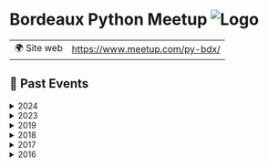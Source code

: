 # Bordeaux Python Meetup ![Logo](https://example.com/logo-bordeaux-python-meetup.png)

|                                |     |
| ------------------------------ | --- |
| 🌍 Site web                    | https://www.meetup.com/py-bdx/ |

<!-- EVENTS:START -->
## 📆 Past Events

<details>
<summary>2024</summary>

| Date | Event | Location | Link |
|------|--------|----------|------|
| 2024-12-11 18:30 | Bordeaux Python Meetup 2024.2 | TBD | https://www.meetup.com/py-bdx/events/304470904/ |
| 2024-06-06 18:30 | Bordeaux Python Meetup 2024 | TBD | https://www.meetup.com/py-bdx/events/300614701/ |
</details>

<details>
<summary>2023</summary>

| Date | Event | Location | Link |
|------|--------|----------|------|
| 2023-02-16 09:00 | Conférence francophone Python 2023 à Bordeaux | TBD | https://www.meetup.com/py-bdx/events/289726289/ |
</details>

<details>
<summary>2019</summary>

| Date | Event | Location | Link |
|------|--------|----------|------|
| 2019-08-06 19:00 | Afpyro : apéro Python (Okiwi hosted) | TBD | https://www.meetup.com/py-bdx/events/263669824/ |
</details>

<details>
<summary>2018</summary>

| Date | Event | Location | Link |
|------|--------|----------|------|
| 2018-11-22 19:30 | Retour expérience S3 / Hadoop | TBD | https://www.meetup.com/py-bdx/events/256121895/ |
| 2018-05-02 19:30 | Django Girls Bordeaux: After Session | TBD | https://www.meetup.com/py-bdx/events/249592838/ |
| 2018-03-21 19:30 | Django Girls Bordeaux (permanence mensuelle) | TBD | https://www.meetup.com/py-bdx/events/248168016/ |
| 2018-03-01 19:30 | Python Bordeaux #8 : Visualisation de données | TBD | https://www.meetup.com/py-bdx/events/247587158/ |
| 2018-02-21 19:30 | Django Girls Bordeaux (permanence mensuelle) | TBD | https://www.meetup.com/py-bdx/events/247151241/ |
| 2018-01-24 19:30 | Django Girls Bordeaux (permanence mensuelle) | TBD | https://www.meetup.com/py-bdx/events/246115013/ |
</details>

<details>
<summary>2017</summary>

| Date | Event | Location | Link |
|------|--------|----------|------|
| 2017-12-13 19:30 | Django Girls Bordeaux (permanence mensuelle) | TBD | https://www.meetup.com/py-bdx/events/245464004/ |
| 2017-11-15 19:30 | Django Girls Bordeaux (permanence mensuelle) | TBD | https://www.meetup.com/py-bdx/events/244747708/ |
| 2017-07-12 19:30 | Django Girls Bordeaux (permanence mensuelle) | TBD | https://www.meetup.com/py-bdx/events/240728025/ |
| 2017-06-06 19:30 | Django Girls Bordeaux (permanence mensuelle) | TBD | https://www.meetup.com/py-bdx/events/240384835/ |
| 2017-05-04 19:30 | Django Girls Bordeaux (permanence mensuelle) | TBD | https://www.meetup.com/py-bdx/events/238836345/ |
| 2017-03-30 19:30 | Django Girls Bordeaux after session DGBdx#4 | TBD | https://www.meetup.com/py-bdx/events/238380531/ |
| 2017-03-23 19:00 | Python Bordeaux #7 : données géospatiales | TBD | https://www.meetup.com/py-bdx/events/238293674/ |
| 2017-02-14 19:00 | Django Girls Bordeaux (permanence mensuelle) | TBD | https://www.meetup.com/py-bdx/events/236826307/ |
| 2017-01-17 19:30 | Python Bordeaux #6 : microservices et luigi | TBD | https://www.meetup.com/py-bdx/events/236606920/ |
| 2017-01-10 19:30 | Django Girls Bordeaux (permanence mensuelle) | TBD | https://www.meetup.com/py-bdx/events/236098698/ |
</details>

<details>
<summary>2016</summary>

| Date | Event | Location | Link |
|------|--------|----------|------|
| 2016-12-07 19:30 | Django Girls Bordeaux (permanence mensuelle) | TBD | https://www.meetup.com/py-bdx/events/235645273/ |
| 2016-11-16 19:30 | Django Girls Bordeaux | TBD | https://www.meetup.com/py-bdx/events/235149134/ |
| 2016-11-09 19:00 | Python Bordeaux #5: Panda et la fouille de données | TBD | https://www.meetup.com/py-bdx/events/234773390/ |
| 2016-06-29 19:00 | Python Bordeaux #4 | TBD | https://www.meetup.com/py-bdx/events/231686557/ |
| 2016-05-24 19:00 | Python Bordeaux #3 | TBD | https://www.meetup.com/py-bdx/events/231038436/ |
| 2016-03-09 19:00 | Python Bordeaux #2 | TBD | https://www.meetup.com/py-bdx/events/228877726/ |
| 2016-02-04 18:30 | Python Bordeaux #1 | TBD | https://www.meetup.com/py-bdx/events/228109596/ |
</details>
<!-- EVENTS:END -->